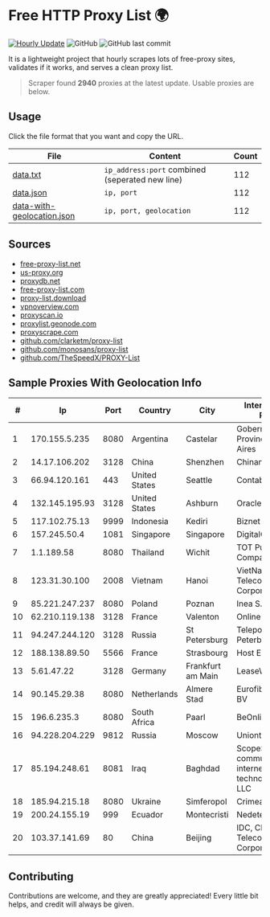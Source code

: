 
# Free HTTP Proxy List 🌍

[![Hourly Update](https://github.com/mertguvencli/http-proxy-list/actions/workflows/main.yml/badge.svg?branch=main)](https://github.com/mertguvencli/http-proxy-list/actions/workflows/main.yml)
![GitHub](https://img.shields.io/github/license/mertguvencli/http-proxy-list)
![GitHub last commit](https://img.shields.io/github/last-commit/mertguvencli/http-proxy-list)

It is a lightweight project that hourly scrapes lots of free-proxy sites, validates if it works, and serves a clean proxy list.


> Scraper found **2940** proxies at the latest update. Usable proxies are below.

## Usage

Click the file format that you want and copy the URL.


|File|Content|Count|
|----|-------|-----|
|[data.txt](https://raw.githubusercontent.com/mertguvencli/http-proxy-list/main/proxy-list/data.txt)|`ip_address:port` combined (seperated new line)|112|
|[data.json](https://raw.githubusercontent.com/mertguvencli/http-proxy-list/main/proxy-list/data.json)|`ip, port`|112|
|[data-with-geolocation.json](https://raw.githubusercontent.com/mertguvencli/http-proxy-list/main/proxy-list/data-with-geolocation.json)|`ip, port, geolocation`|112|

## Sources

* [free-proxy-list.net](https://free-proxy-list.net)
* [us-proxy.org](https://www.us-proxy.org)
* [proxydb.net](http://proxydb.net)
* [free-proxy-list.com](https://free-proxy-list.com/?page=&port=&type%5B%5D=http&type%5B%5D=https&up_time=0&search=Search)
* [proxy-list.download](https://www.proxy-list.download/HTTP)
* [vpnoverview.com](https://vpnoverview.com/privacy/anonymous-browsing/free-proxy-servers)
* [proxyscan.io](https://www.proxyscan.io)
* [proxylist.geonode.com](https://proxylist.geonode.com/api/proxy-list?limit=300&page=1&sort_by=lastChecked&sort_type=desc&protocols=http,https)
* [proxyscrape.com](https://api.proxyscrape.com/v2/?request=displayproxies&protocol=http&timeout=10000&country=all&ssl=all&anonymity=all)
* [github.com/clarketm/proxy-list](https://raw.githubusercontent.com/clarketm/proxy-list/master/proxy-list-raw.txt)
* [github.com/monosans/proxy-list](https://raw.githubusercontent.com/monosans/proxy-list/main/proxies/http.txt)
* [github.com/TheSpeedX/PROXY-List](https://raw.githubusercontent.com/TheSpeedX/PROXY-List/master/http.txt)


## Sample Proxies With Geolocation Info

|#|Ip|Port|Country|City|Internet Service Provider|
|-|--|----|-------|----|-------------------------|
|1|170.155.5.235|8080|Argentina|Castelar|Gobernacion de la Provincia de Buenos Aires|
|2|14.17.106.202|3128|China|Shenzhen|Chinanet|
|3|66.94.120.161|443|United States|Seattle|Contabo Inc.|
|4|132.145.195.93|3128|United States|Ashburn|Oracle Corporation|
|5|117.102.75.13|9999|Indonesia|Kediri|Biznet Networks|
|6|157.245.50.4|1081|Singapore|Singapore|DigitalOcean, LLC|
|7|1.1.189.58|8080|Thailand|Wichit|TOT Public Company Limited|
|8|123.31.30.100|2008|Vietnam|Hanoi|VietNam Post and Telecom Corporation|
|9|85.221.247.237|8080|Poland|Poznan|Inea S.A|
|10|62.210.119.138|3128|France|Valenton|Online S.A.S.|
|11|94.247.244.120|3128|Russia|St Petersburg|Teleport Sankt-Peterburg Networks|
|12|188.138.89.50|5566|France|Strasbourg|Host Europe GmbH|
|13|5.61.47.22|3128|Germany|Frankfurt am Main|LeaseWeb DE|
|14|90.145.29.38|8080|Netherlands|Almere Stad|Eurofiber Nederland BV|
|15|196.6.235.3|8080|South Africa|Paarl|BeOnline|
|16|94.228.204.229|9812|Russia|Moscow|Uniontel Ltd|
|17|85.194.248.61|8081|Iraq|Baghdad|ScopeSky for communications, internet and technology services LLC|
|18|185.94.215.18|8080|Ukraine|Simferopol|CrimeaTelecom|
|19|200.24.155.19|999|Ecuador|Montecristi|Nedetel S.A.|
|20|103.37.141.69|80|China|Beijing|IDC, China Telecommunications Corporation|



## Contributing

Contributions are welcome, and they are greatly appreciated! Every
little bit helps, and credit will always be given.

